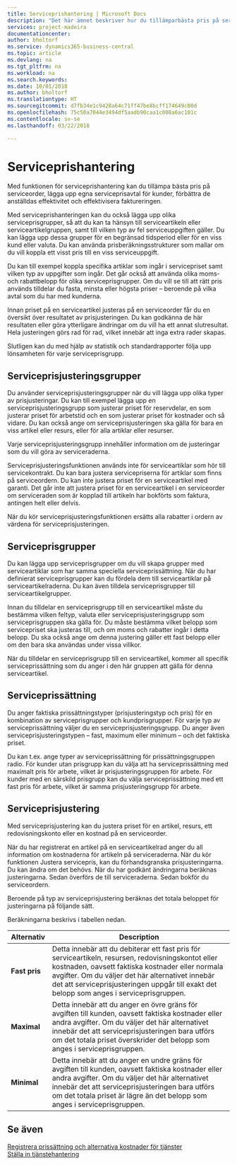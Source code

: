 ```yaml
---
title: Serviceprishantering | Microsoft Docs
description: "Det här ämnet beskriver hur du tillämparbästa pris på serviceorder, lägga upp egna serviceprisavtal för kunder, förbättra de anställdas effektivitet och effektivisera faktureringen."
services: project-madeira
documentationcenter: 
author: bholtorf
ms.service: dynamics365-business-central
ms.topic: article
ms.devlang: na
ms.tgt_pltfrm: na
ms.workload: na
ms.search.keywords: 
ms.date: 10/01/2018
ms.author: bholtorf
ms.translationtype: HT
ms.sourcegitcommit: d7fb34e1c9428a64c71ff47be8bcff174649c00d
ms.openlocfilehash: 75c50a7044e3494df5aadb90caa1c008a6ac101c
ms.contentlocale: sv-se
ms.lasthandoff: 03/22/2018

---
```

# <a name="service-price-management"></a>Serviceprishantering
Med funktionen för serviceprishantering kan du tillämpa bästa pris på serviceorder, lägga upp egna serviceprisavtal för kunder, förbättra de anställdas effektivitet och effektivisera faktureringen.  
  
Med serviceprishanteringen kan du också lägga upp olika serviceprisgrupper, så att du kan ta hänsyn till serviceartikeln eller serviceartikelgruppen, samt till vilken typ av fel serviceuppgiften gäller. Du kan lägga upp dessa grupper för en begränsad tidsperiod eller för en viss kund eller valuta. Du kan använda prisberäkningsstrukturer som mallar om du vill koppla ett visst pris till en viss serviceuppgift.  
  
Du kan till exempel koppla specifika artiklar som ingår i servicepriset samt vilken typ av uppgifter som ingår. Det går också att använda olika moms- och rabattbelopp för olika serviceprisgrupper. Om du vill se till att rätt pris används tilldelar du fasta, minsta eller högsta priser – beroende på vilka avtal som du har med kunderna.  
  
Innan priset på en serviceartikel justeras på en serviceorder får du en översikt över resultatet av prisjusteringen. Du kan godkänna de här resultaten eller göra ytterligare ändringar om du vill ha ett annat slutresultat. Hela justeringen görs rad för rad, vilket innebär att inga extra rader skapas.  
  
Slutligen kan du med hjälp av statistik och standardrapporter följa upp lönsamheten för varje serviceprisgrupp.  
  
## <a name="service-price-adjustment-groups"></a>Serviceprisjusteringsgrupper  
Du använder serviceprisjusteringsgrupper när du vill lägga upp olika typer av prisjusteringar. Du kan till exempel lägga upp en serviceprisjusteringsgrupp som justerar priset för reservdelar, en som justerar priset för arbetstid och en som justerar priset för kostnader och så vidare. Du kan också ange om serviceprisjusteringen ska gälla för bara en viss artikel eller resurs, eller för alla artiklar eller resurser.  
  
Varje serviceprisjusteringsgrupp innehåller information om de justeringar som du vill göra av serviceraderna.  
  
Serviceprisjusteringsfunktionen används inte för serviceartiklar som hör till servicekontrakt. Du kan bara justera servicepriserna för artiklar som finns på serviceordern. Du kan inte justera priset för en serviceartikel med garanti. Det går inte att justera priset för en serviceartikel i en serviceorder om serviceraden som är kopplad till artikeln har bokförts som faktura, antingen helt eller delvis.  
  
När du kör serviceprisjusteringsfunktionen ersätts alla rabatter i ordern av värdena för serviceprisjusteringen.  
  
## <a name="service-price-groups"></a>Serviceprisgrupper  
Du kan lägga upp serviceprisgrupper om du vill skapa grupper med serviceartiklar som har samma speciella serviceprissättning. När du har definierat serviceprisgrupper kan du fördela dem till serviceartiklar på serviceartikelraderna. Du kan även tilldela serviceprisgrupper till serviceartikelgrupper.  
  
Innan du tilldelar en serviceprisgrupp till en serviceartikel måste du bestämma vilken feltyp, valuta eller serviceprisjusteringsgrupp som serviceprisgruppen ska gälla för. Du måste bestämma vilket belopp som servicepriset ska justeras till, och om moms och rabatter ingår i detta belopp. Du ska också ange om denna justering gäller ett fast belopp eller om den bara ska användas under vissa villkor.  
  
När du tilldelar en serviceprisgrupp till en serviceartikel, kommer all specifik serviceprissättning som du anger i den här gruppen att gälla för denna serviceartikel.  
  
## <a name="service-pricing"></a>Serviceprissättning  
Du anger faktiska prissättningstyper (prisjusteringstyp och pris) för en kombination av serviceprisgrupper och kundprisgrupper. För varje typ av serviceprissättning väljer du en serviceprisjusteringsgrupp. Du anger även serviceprisjusteringstypen – fast, maximum eller minimum – och det faktiska priset.  
  
Du kan t.ex. ange typer av serviceprissättning för prissättningsgruppen radio. För kunder utan prisgrupp kan du välja att ha serviceprissättning med maximalt pris för arbete, vilket är prisjusteringsgruppen för arbete. För kunder med en särskild prisgrupp kan du välja serviceprissättning med ett fast pris för arbete, vilket är samma prisjusteringsgrupp för arbete.  
  
## <a name="service-price-adjustment"></a>Serviceprisjustering  
Med serviceprisjustering kan du justera priset för en artikel, resurs, ett redovisningskonto eller en kostnad på en serviceorder.  
  
När du har registrerat en artikel på en serviceartikelrad anger du all information om kostnaderna för artikeln på serviceraderna. När du kör funktionen Justera servicepris, kan du förhandsgranska prisjusteringarna. Du kan ändra om det behövs. När du har godkänt ändringarna beräknas justeringarna. Sedan överförs de till serviceraderna. Sedan bokför du serviceordern.  
  
Beroende på typ av serviceprisjustering beräknas det totala beloppet för justeringarna på följande sätt.  
  
Beräkningarna beskrivs i tabellen nedan.  
  
|Alternativ | Description |  
|----------------------------------|---------------------------------------|  
|**Fast pris**|Detta innebär att du debiterar ett fast pris för serviceartikeln, resursen, redovisningskontot eller kostnaden, oavsett faktiska kostnader eller normala avgifter. Om du väljer det här alternativet innebär det att serviceprisjusteringen uppgår till exakt det belopp som anges i serviceprisgruppen.|  
|**Maximal**|Detta innebär att du anger en övre gräns för avgiften till kunden, oavsett faktiska kostnader eller andra avgifter. Om du väljer det här alternativet innebär det att serviceprisjusteringen bara utförs om det totala priset överskrider det belopp som anges i serviceprisgruppen.|  
|**Minimal**|Detta innebär att du anger en undre gräns för avgiften till kunden, oavsett faktiska kostnader eller andra avgifter. Om du väljer det här alternativet innebär det att serviceprisjusteringen bara utförs om det totala priset är lägre än det belopp som anges i serviceprisgruppen.|  
  
## <a name="see-also"></a>Se även  
[Registrera prissättning och alternativa kostnader för tjänster](service-how-setup-service-costs-pricing.md)  
[Ställa in tjänstehantering](service-setup-service.md)  

